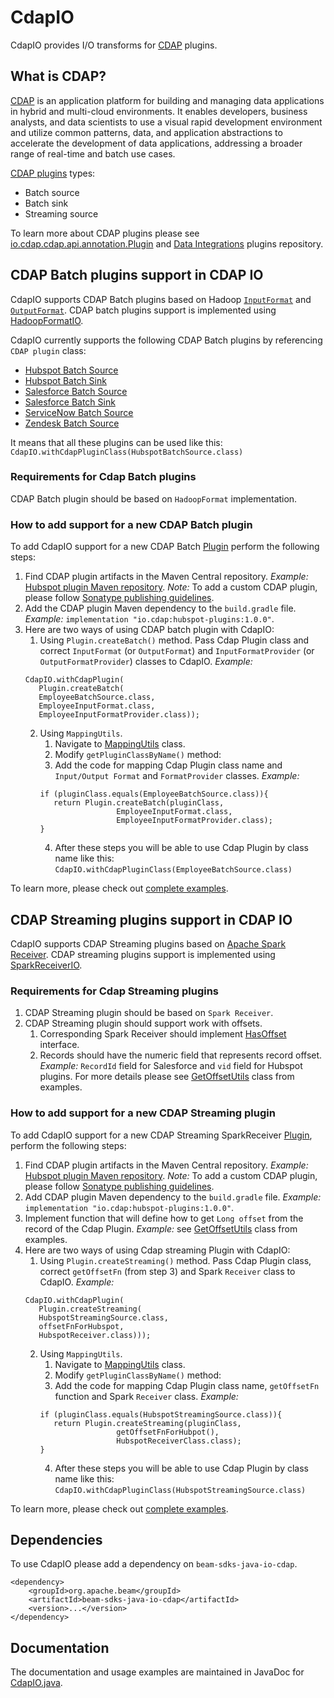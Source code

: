 <!--
    Licensed to the Apache Software Foundation (ASF) under one
    or more contributor license agreements.  See the NOTICE file
    distributed with this work for additional information
    regarding copyright ownership.  The ASF licenses this file
    to you under the Apache License, Version 2.0 (the
    "License"); you may not use this file except in compliance
    with the License.  You may obtain a copy of the License at

      http://www.apache.org/licenses/LICENSE-2.0

    Unless required by applicable law or agreed to in writing,
    software distributed under the License is distributed on an
    "AS IS" BASIS, WITHOUT WARRANTIES OR CONDITIONS OF ANY
    KIND, either express or implied.  See the License for the
    specific language governing permissions and limitations
    under the License.
-->

# CdapIO
CdapIO provides I/O transforms for [CDAP](https://cdap.io/) plugins.

## What is CDAP?

[CDAP](https://cdap.io/) is an application platform for building and managing data applications in hybrid and multi-cloud environments.
It enables developers, business analysts, and data scientists to use a visual rapid development environment and utilize common patterns,
data, and application abstractions to accelerate the development of data applications, addressing a broader range of real-time and batch use cases.

[CDAP plugins](https://github.com/data-integrations) types:
- Batch source
- Batch sink
- Streaming source

To learn more about CDAP plugins please see [io.cdap.cdap.api.annotation.Plugin](https://javadoc.io/static/io.cdap.cdap/cdap-api/6.7.2/io/cdap/cdap/api/annotation/Plugin.html) and [Data Integrations](https://github.com/data-integrations) plugins repository.

## CDAP Batch plugins support in CDAP IO

CdapIO supports CDAP Batch plugins based on Hadoop [`InputFormat`](https://hadoop.apache.org/docs/stable/api/org/apache/hadoop/mapred/InputFormat.html) and [`OutputFormat`](https://hadoop.apache.org/docs/stable/api/org/apache/hadoop/mapred/OutputFormat.html).
CDAP batch plugins support is implemented using [HadoopFormatIO](https://beam.apache.org/documentation/io/built-in/hadoop/).

CdapIO currently supports the following CDAP Batch plugins by referencing `CDAP plugin` class:
* [Hubspot Batch Source](https://github.com/data-integrations/hubspot/blob/develop/src/main/java/io/cdap/plugin/hubspot/source/batch/HubspotBatchSource.java)
* [Hubspot Batch Sink](https://github.com/data-integrations/hubspot/blob/develop/src/main/java/io/cdap/plugin/hubspot/sink/batch/HubspotBatchSink.java)
* [Salesforce Batch Source](https://github.com/data-integrations/salesforce/blob/develop/src/main/java/io/cdap/plugin/salesforce/plugin/source/batch/SalesforceBatchSource.java)
* [Salesforce Batch Sink](https://github.com/data-integrations/salesforce/blob/develop/src/main/java/io/cdap/plugin/salesforce/plugin/sink/batch/SalesforceBatchSink.java)
* [ServiceNow Batch Source](https://github.com/data-integrations/servicenow-plugins/blob/develop/src/main/java/io/cdap/plugin/servicenow/source/ServiceNowSource.java)
* [Zendesk Batch Source](https://github.com/data-integrations/zendesk/blob/develop/src/main/java/io/cdap/plugin/zendesk/source/batch/ZendeskBatchSource.java)

It means that all these plugins can be used like this:
``CdapIO.withCdapPluginClass(HubspotBatchSource.class)``

### Requirements for Cdap Batch plugins

CDAP Batch plugin should be based on `HadoopFormat` implementation.

### How to add support for a new CDAP Batch plugin

To add CdapIO support for a new CDAP Batch [Plugin](src/main/java/org/apache/beam/sdk/io/cdap/Plugin.java) perform the following steps:
1. Find CDAP plugin artifacts in the Maven Central repository. *Example:* [Hubspot plugin Maven repository](https://mvnrepository.com/artifact/io.cdap/hubspot-plugins/1.0.0). *Note:* To add a custom CDAP plugin, please follow [Sonatype publishing guidelines](https://central.sonatype.org/publish/).
2. Add the CDAP plugin Maven dependency to the `build.gradle` file. *Example:* ``implementation "io.cdap:hubspot-plugins:1.0.0"``.
3. Here are two ways of using CDAP batch plugin with CdapIO:
   1. Using `Plugin.createBatch()` method. Pass Cdap Plugin class and correct `InputFormat` (or `OutputFormat`) and `InputFormatProvider` (or `OutputFormatProvider`) classes to CdapIO. *Example:*
   ```
   CdapIO.withCdapPlugin(
      Plugin.createBatch(
      EmployeeBatchSource.class,
      EmployeeInputFormat.class,
      EmployeeInputFormatProvider.class));
   ```
   2. Using `MappingUtils`.
      1. Navigate to [MappingUtils](src/main/java/org/apache/beam/sdk/io/cdap/MappingUtils.java) class.
      2. Modify `getPluginClassByName()` method:
      3. Add the code for mapping Cdap Plugin class name and `Input/Output Format` and `FormatProvider` classes.
      *Example:*
      ```
      if (pluginClass.equals(EmployeeBatchSource.class)){
         return Plugin.createBatch(pluginClass,
                       EmployeeInputFormat.class,
                       EmployeeInputFormatProvider.class);
      }
      ```
      4. After these steps you will be able to use Cdap Plugin by class name like this: ``CdapIO.withCdapPluginClass(EmployeeBatchSource.class)``

To learn more, please check out [complete examples](https://github.com/apache/beam/tree/master/examples/java/cdap/src/main/java/org/apache/beam/examples/complete/cdap).

## CDAP Streaming plugins support in CDAP IO

CdapIO supports CDAP Streaming plugins based on [Apache Spark Receiver](https://spark.apache.org/docs/2.4.0/streaming-custom-receivers.html).
CDAP streaming plugins support is implemented using [SparkReceiverIO](https://github.com/apache/beam/tree/master/sdks/java/io/sparkreceiver).

### Requirements for Cdap Streaming plugins

1. CDAP Streaming plugin should be based on `Spark Receiver`.
2. CDAP Streaming plugin should support work with offsets.
   1. Corresponding Spark Receiver should implement [HasOffset](https://github.com/apache/beam/blob/master/sdks/java/io/sparkreceiver/src/main/java/org/apache/beam/sdk/io/sparkreceiver/HasOffset.java) interface.
   2. Records should have the numeric field that represents record offset. *Example:* `RecordId` field for Salesforce and `vid` field for Hubspot plugins.
   For more details please see [GetOffsetUtils](https://github.com/apache/beam/tree/master/examples/java/cdap/src/main/java/org/apache/beam/examples/complete/cdap/utils/GetOffsetUtils.java) class from examples.

### How to add support for a new CDAP Streaming plugin

To add CdapIO support for a new CDAP Streaming SparkReceiver [Plugin](src/main/java/org/apache/beam/sdk/io/cdap/Plugin.java), perform the following steps:
1. Find CDAP plugin artifacts in the Maven Central repository. *Example:* [Hubspot plugin Maven repository](https://mvnrepository.com/artifact/io.cdap/hubspot-plugins/1.0.0). *Note:* To add a custom CDAP plugin, please follow [Sonatype publishing guidelines](https://central.sonatype.org/publish/).
2. Add CDAP plugin Maven dependency to the `build.gradle` file. *Example:* ``implementation "io.cdap:hubspot-plugins:1.0.0"``.
3. Implement function that will define how to get `Long offset` from the record of the Cdap Plugin.
*Example:* see [GetOffsetUtils](https://github.com/apache/beam/tree/master/examples/java/cdap/src/main/java/org/apache/beam/examples/complete/cdap/utils/GetOffsetUtils.java) class from examples.
4. Here are two ways of using Cdap streaming Plugin with CdapIO:
    1. Using `Plugin.createStreaming()` method. Pass Cdap Plugin class, correct `getOffsetFn` (from step 3) and Spark `Receiver` class to CdapIO. *Example:*
   ```
   CdapIO.withCdapPlugin(
      Plugin.createStreaming(
      HubspotStreamingSource.class,
      offsetFnForHubspot,
      HubspotReceiver.class)));
   ```
    2. Using `MappingUtils`.
        1. Navigate to [MappingUtils](src/main/java/org/apache/beam/sdk/io/cdap/MappingUtils.java) class.
        2. Modify `getPluginClassByName()` method:
        3. Add the code for mapping Cdap Plugin class name, `getOffsetFn` function and Spark `Receiver` class.
           *Example:*
       ```
       if (pluginClass.equals(HubspotStreamingSource.class)){
          return Plugin.createStreaming(pluginClass,
                        getOffsetFnForHubpot(),
                        HubspotReceiverClass.class);
       }
       ```
        4. After these steps you will be able to use Cdap Plugin by class name like this: ``CdapIO.withCdapPluginClass(HubspotStreamingSource.class)``

To learn more, please check out [complete examples](https://github.com/apache/beam/tree/master/examples/java/cdap/src/main/java/org/apache/beam/examples/complete/cdap).

## Dependencies

To use CdapIO please add a dependency on `beam-sdks-java-io-cdap`.

```maven
<dependency>
    <groupId>org.apache.beam</groupId>
    <artifactId>beam-sdks-java-io-cdap</artifactId>
    <version>...</version>
</dependency>
```

## Documentation

The documentation and usage examples are maintained in JavaDoc for [CdapIO.java](src/main/java/org/apache/beam/sdk/io/cdap/CdapIO.java).
